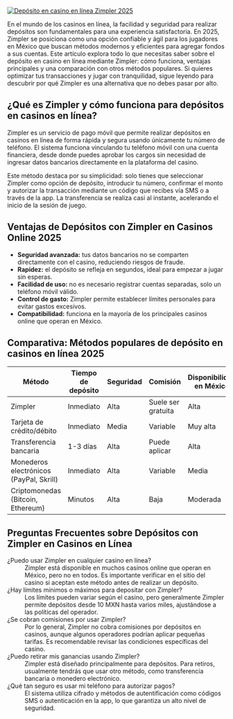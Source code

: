 [![Depósito en casino en línea Zimpler 2025](https://123-caf.pages.dev/gitsignup.png)](https://vrmoo.ru/Bt82HjjY)

<p>En el mundo de los casinos en línea, la facilidad y seguridad para realizar depósitos son fundamentales para una experiencia satisfactoria. En 2025, Zimpler se posiciona como una opción confiable y ágil para los jugadores en México que buscan métodos modernos y eficientes para agregar fondos a sus cuentas. Este artículo explora todo lo que necesitas saber sobre el depósito en casino en línea mediante Zimpler: cómo funciona, ventajas principales y una comparación con otros métodos populares. Si quieres optimizar tus transacciones y jugar con tranquilidad, sigue leyendo para descubrir por qué Zimpler es una alternativa que no debes pasar por alto.</p>  <h2>¿Qué es Zimpler y cómo funciona para depósitos en casinos en línea?</h2> <p>Zimpler es un servicio de pago móvil que permite realizar depósitos en casinos en línea de forma rápida y segura usando únicamente tu número de teléfono. El sistema funciona vinculando tu teléfono móvil con una cuenta financiera, desde donde puedes aprobar los cargos sin necesidad de ingresar datos bancarios directamente en la plataforma del casino.</p> <p>Este método destaca por su simplicidad: solo tienes que seleccionar Zimpler como opción de depósito, introducir tu número, confirmar el monto y autorizar la transacción mediante un código que recibes vía SMS o a través de la app. La transferencia se realiza casi al instante, acelerando el inicio de la sesión de juego.</p>  <h2>Ventajas de Depósitos con Zimpler en Casinos Online 2025</h2> <ul> <li><strong>Seguridad avanzada:</strong> tus datos bancarios no se comparten directamente con el casino, reduciendo riesgos de fraude.</li> <li><strong>Rapidez:</strong> el depósito se refleja en segundos, ideal para empezar a jugar sin esperas.</li> <li><strong>Facilidad de uso:</strong> no es necesario registrar cuentas separadas, solo un teléfono móvil válido.</li> <li><strong>Control de gasto:</strong> Zimpler permite establecer límites personales para evitar gastos excesivos.</li> <li><strong>Compatibilidad:</strong> funciona en la mayoría de los principales casinos online que operan en México.</li> </ul>  <h2>Comparativa: Métodos populares de depósito en casinos en línea 2025</h2> <table>   <thead>     <tr>       <th>Método</th>       <th>Tiempo de depósito</th>       <th>Seguridad</th>       <th>Comisión</th>       <th>Disponibilidad en México</th>     </tr>   </thead>   <tbody>     <tr>       <td>Zimpler</td>       <td>Inmediato</td>       <td>Alta</td>       <td>Suele ser gratuita</td>       <td>Alta</td>     </tr>     <tr>       <td>Tarjeta de crédito/débito</td>       <td>Inmediato</td>       <td>Media</td>       <td>Variable</td>       <td>Muy alta</td>     </tr>     <tr>       <td>Transferencia bancaria</td>       <td>1-3 días</td>       <td>Alta</td>       <td>Puede aplicar</td>       <td>Alta</td>     </tr>     <tr>       <td>Monederos electrónicos (PayPal, Skrill)</td>       <td>Inmediato</td>       <td>Alta</td>       <td>Variable</td>       <td>Media</td>     </tr>     <tr>       <td>Criptomonedas (Bitcoin, Ethereum)</td>       <td>Minutos</td>       <td>Alta</td>       <td>Baja</td>       <td>Moderada</td>     </tr>   </tbody> </table>  <h2>Preguntas Frecuentes sobre Depósitos con Zimpler en Casinos en Línea</h2> <dl>   <dt>¿Puedo usar Zimpler en cualquier casino en línea?</dt>   <dd>Zimpler está disponible en muchos casinos online que operan en México, pero no en todos. Es importante verificar en el sitio del casino si aceptan este método antes de realizar un depósito.</dd>    <dt>¿Hay límites mínimos o máximos para depositar con Zimpler?</dt>   <dd>Los límites pueden variar según el casino, pero generalmente Zimpler permite depósitos desde 10 MXN hasta varios miles, ajustándose a las políticas del operador.</dd>    <dt>¿Se cobran comisiones por usar Zimpler?</dt>   <dd>Por lo general, Zimpler no cobra comisiones por depósitos en casinos, aunque algunos operadores podrían aplicar pequeñas tarifas. Es recomendable revisar las condiciones específicas del casino.</dd>    <dt>¿Puedo retirar mis ganancias usando Zimpler?</dt>   <dd>Zimpler está diseñado principalmente para depósitos. Para retiros, usualmente tendrás que usar otro método, como transferencia bancaria o monedero electrónico.</dd>    <dt>¿Qué tan seguro es usar mi teléfono para autorizar pagos?</dt>   <dd>El sistema utiliza cifrado y métodos de autentificación como códigos SMS o autenticación en la app, lo que garantiza un alto nivel de seguridad.</dd> </dl>